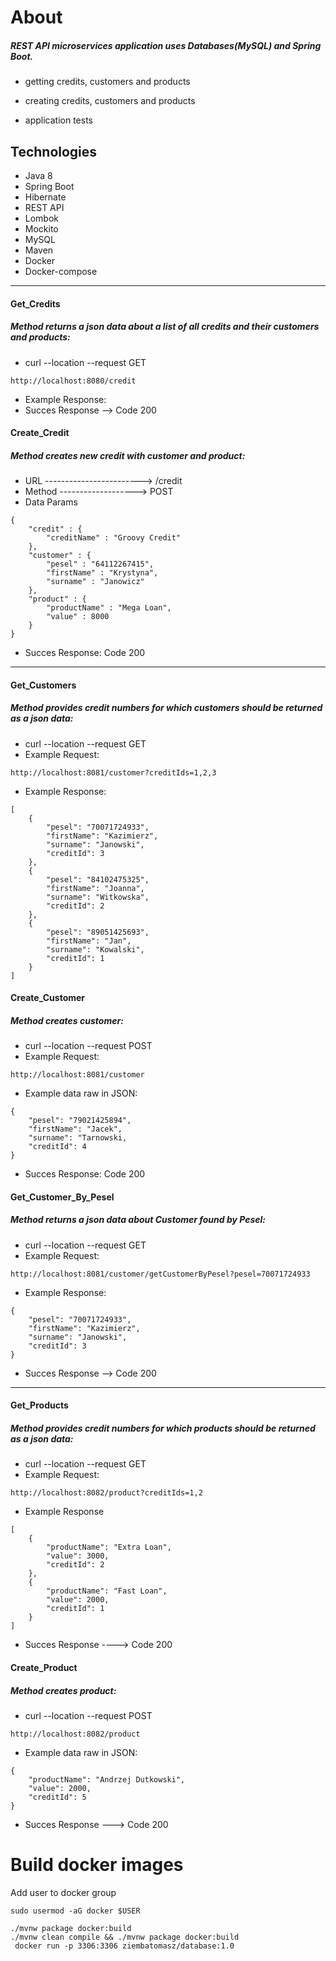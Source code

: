 # About

##### REST API  microservices application uses Databases(MySQL) and Spring Boot. 

* getting credits, customers and products
* creating credits, customers and products

* application tests

## Technologies

* Java 8
* Spring Boot
* Hibernate
* REST API
* Lombok
* Mockito
* MySQL
* Maven
* Docker
* Docker-compose


____________________________________________________________________________________________________________
  ####  Get_Credits 
  ##### Method returns a json data about a list of all credits and their customers and products:
 * curl --location --request GET  
  ````
http://localhost:8080/credit
````           
* Example Response: 
* Succes Response --> Code 200

 #### Create_Credit
  ##### Method creates new credit with customer and product:
 * URL ------------------------> /credit   
* Method -------------------> POST
* Data Params  
````
{
	"credit" : {
		"creditName" : "Groovy Credit"
	},
	"customer" : {
		"pesel" : "64112267415",
		"firstName" : "Krystyna",
		"surname" : "Janowicz"
	},
	"product" : {
		"productName" : "Mega Loan",
		"value" : 8000
	}
}
````
* Succes Response: Code 200  

___________________________________________________________________________________________________________________________________________
#### Get_Customers
##### Method provides credit numbers for which customers should be returned as a json data:
* curl --location --request GET   
* Example Request:
````
http://localhost:8081/customer?creditIds=1,2,3
````
* Example Response:
````
[
    {
        "pesel": "70071724933",
        "firstName": "Kazimierz",
        "surname": "Janowski",
        "creditId": 3
    },
    {
        "pesel": "84102475325",
        "firstName": "Joanna",
        "surname": "Witkowska",
        "creditId": 2
    },
    {
        "pesel": "89051425693",
        "firstName": "Jan",
        "surname": "Kowalski",
        "creditId": 1
    }
]
````
#### Create_Customer
##### Method creates customer:
* curl --location --request POST  
* Example Request:
````
http://localhost:8081/customer
````
* Example data raw in JSON:
````	
{
	"pesel": "79021425894",
	"firstName": "Jacek",
	"surname": "Tarnowski,
	"creditId": 4
}
````
* Succes Response: Code 200 

#### Get_Customer_By_Pesel
##### Method returns a json data about Customer found by Pesel:
* curl --location --request GET 
* Example Request:
````
http://localhost:8081/customer/getCustomerByPesel?pesel=70071724933
````
* Example Response:
````
{
    "pesel": "70071724933",
    "firstName": "Kazimierz",
    "surname": "Janowski",
    "creditId": 3
}
````
* Succes Response --> Code 200
--------------------------------------------------------------------------------------------------------
#### Get_Products
##### Method provides credit numbers for which products should be returned as a json data:
* curl --location --request GET 
* Example Request:
````
http://localhost:8082/product?creditIds=1,2
````
* Example Response
````
[
    {
        "productName": "Extra Loan",
        "value": 3000,
        "creditId": 2
    },
    {
        "productName": "Fast Loan",
        "value": 2000,
        "creditId": 1
    }
]
````
* Succes Response ----> Code 200

#### Create_Product
##### Method creates product:
* curl --location --request POST 
````
http://localhost:8082/product
````
* Example data raw in JSON:
```` 
{
	"productName": "Andrzej Dutkowski",
	"value": 2000,
	"creditId": 5
}
````
* Succes Response ---> Code 200





   


# Build docker images

Add user to docker group
```
sudo usermod -aG docker $USER
```
    ./mvnw package docker:build
    ./mvnw clean compile && ./mvnw package docker:build
     docker run -p 3306:3306 ziembatomasz/database:1.0
     
